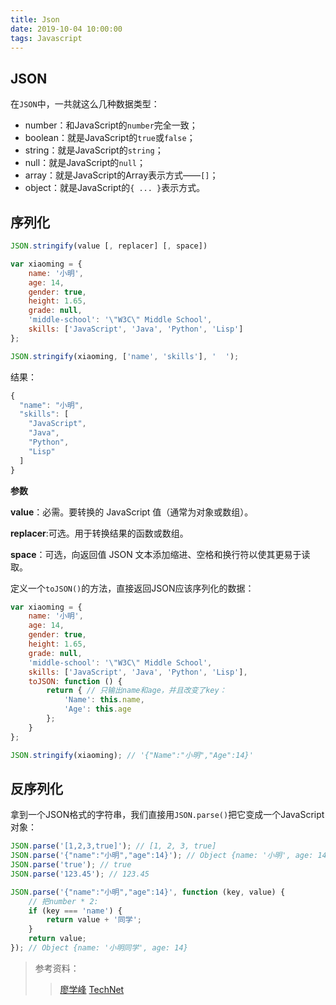```yaml
---
title: Json
date: 2019-10-04 10:00:00
tags: Javascript
---
```


## JSON

在`JSON`中，一共就这么几种数据类型：

- number：和JavaScript的`number`完全一致；
- boolean：就是JavaScript的`true`或`false`；
- string：就是JavaScript的`string`；
- null：就是JavaScript的`null`；
- array：就是JavaScript的Array表示方式——`[]`；
- object：就是JavaScript的`{ ... }`表示方式。

## 序列化

```js
JSON.stringify(value [, replacer] [, space])
```

```js
var xiaoming = {
    name: '小明',
    age: 14,
    gender: true,
    height: 1.65,
    grade: null,
    'middle-school': '\"W3C\" Middle School',
    skills: ['JavaScript', 'Java', 'Python', 'Lisp']
};

JSON.stringify(xiaoming, ['name', 'skills'], '  ');
```

结果：

```js
{
  "name": "小明",
  "skills": [
    "JavaScript",
    "Java",
    "Python",
    "Lisp"
  ]
}
```

**参数**

**value**：必需。要转换的 JavaScript 值（通常为对象或数组）。   

**replacer**:可选。用于转换结果的函数或数组。

**space**：可选，向返回值 JSON 文本添加缩进、空格和换行符以使其更易于读取。   

定义一个`toJSON()`的方法，直接返回JSON应该序列化的数据：

```js
var xiaoming = {
    name: '小明',
    age: 14,
    gender: true,
    height: 1.65,
    grade: null,
    'middle-school': '\"W3C\" Middle School',
    skills: ['JavaScript', 'Java', 'Python', 'Lisp'],
    toJSON: function () {
        return { // 只输出name和age，并且改变了key：
            'Name': this.name,
            'Age': this.age
        };
    }
};

JSON.stringify(xiaoming); // '{"Name":"小明","Age":14}'
```

## 反序列化

拿到一个JSON格式的字符串，我们直接用`JSON.parse()`把它变成一个JavaScript对象：

```js
JSON.parse('[1,2,3,true]'); // [1, 2, 3, true]
JSON.parse('{"name":"小明","age":14}'); // Object {name: '小明', age: 14}
JSON.parse('true'); // true
JSON.parse('123.45'); // 123.45

JSON.parse('{"name":"小明","age":14}', function (key, value) {
    // 把number * 2:
    if (key === 'name') {
        return value + '同学';
    }
    return value;
}); // Object {name: '小明同学', age: 14}
```

> 参考资料：
>
> > [廖学峰](http://www.liaoxuefeng.com/wiki/001434446689867b27157e896e74d51a89c25cc8b43bdb3000/001434499490767fe5a0e31e17e44b69dcd1196f7ec6fc6000)
> > [TechNet](https://technet.microsoft.com/zh-cn/sysinternals/cc836459)